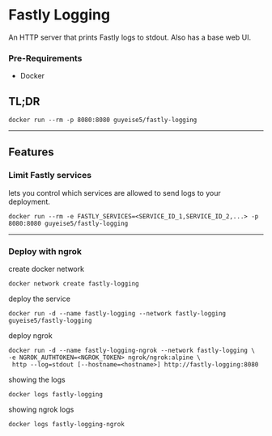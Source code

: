 # Fastly Logging
An HTTP server that prints Fastly logs to stdout.
Also has a base web UI.

### Pre-Requirements
* Docker 

## TL;DR
```console
docker run --rm -p 8080:8080 guyeise5/fastly-logging
```

---
## Features
### Limit Fastly services
lets you control which services are allowed to send logs to your deployment.
```console
docker run --rm -e FASTLY_SERVICES=<SERVICE_ID_1,SERVICE_ID_2,...> -p 8080:8080 guyeise5/fastly-logging
```
---
### Deploy with ngrok
create docker network
```console
docker network create fastly-logging
```
deploy the service
```console
docker run -d --name fastly-logging --network fastly-logging guyeise5/fastly-logging
```
deploy ngrok 
```console
docker run -d --name fastly-logging-ngrok --network fastly-logging \
-e NGROK_AUTHTOKEN=<NGROK_TOKEN> ngrok/ngrok:alpine \
 http --log=stdout [--hostname=<hostname>] http://fastly-logging:8080
```
showing the logs
```console
docker logs fastly-logging
```
showing ngrok logs
```console
docker logs fastly-logging-ngrok
```